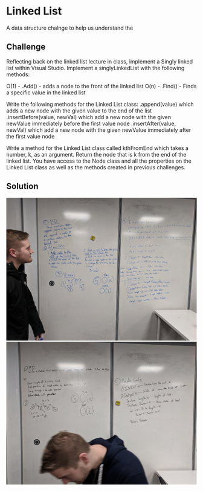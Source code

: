 ﻿# Linked List
A data structure chalnge to help us understand the 

## Challenge
Reflecting back on the linked list lecture in class, implement a Singly linked list within Visual Studio. Implement a singlyLinkedList with the following methods:

O(1) - .Add() - adds a node to the front of the linked list
O(n) - .Find() - Finds a specific value in the linked list

Write the following methods for the Linked List class:
.append(value) which adds a new node with the given value to the end of the list
.insertBefore(value, newVal) which add a new node with the given newValue immediately before the first value node
.insertAfter(value, newVal) which add a new node with the given newValue immediately after the first value node

Write a method for the Linked List class called kthFromEnd which takes a number, k, as an argument. Return the node that is k from the end of the linked list. You have access to the Node class and all the properties on the Linked List class as well as the methods created in previous challenges. 

## Solution
![ll_insertions](../../assets/ll_insertions.jpg)
![ll-kth-from-end](../../assets/ll-kth-from-end.jpg)
